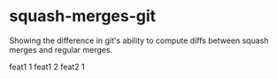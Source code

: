 # squash-merges-git
Showing the difference in git's ability to compute diffs between squash merges and regular merges.

feat1 1
feat1 2
feat2 1
